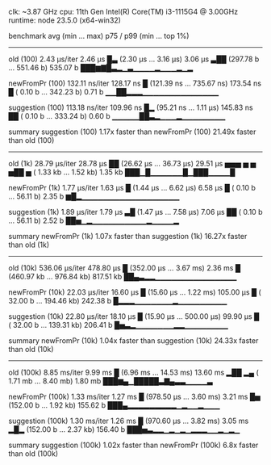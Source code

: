clk: ~3.87 GHz
cpu: 11th Gen Intel(R) Core(TM) i3-1115G4 @ 3.00GHz
runtime: node 23.5.0 (x64-win32)

benchmark                   avg (min … max) p75 / p99    (min … top 1%)
------------------------------------------- -------------------------------
old (100)                      2.43 µs/iter   2.46 µs  █▃
                        (2.30 µs … 3.16 µs)   3.06 µs ▃██
                    (297.78  b … 551.46  b) 535.07  b ███▆▇█▃▂▁▃▁▁▁▁▂▁▁▁▂▁▂

newFromPr (100)              132.11 ns/iter 128.17 ns   █
                    (121.39 ns … 735.67 ns) 173.54 ns   █
                    (  0.10  b … 342.23  b)   0.71  b ▁▁██▂▂▂▁▁▁▁▁▁▁▁▁▁▁▁▁▁

suggestion (100)             113.18 ns/iter 109.96 ns      █▂
                       (95.21 ns … 1.11 µs) 145.83 ns      ██
                    (  0.10  b … 333.24  b)   0.60  b ▁▁▁▁▁██▃▂▁▁▁▂▁▁▁▁▁▁▁▁

summary
  suggestion (100)
   1.17x faster than newFromPr (100)
   21.49x faster than old (100)

------------------------------------------- -------------------------------
old (1k)                      28.79 µs/iter  28.78 µs               ██
                      (26.62 µs … 36.73 µs)  29.51 µs ▅▅▅ ▅      ▅ ▅██    ▅
                    (  1.33 kb …   1.52 kb)   1.35 kb ███▁█▁▁▁▁▁▁█▁███▁▁▁▁█

newFromPr (1k)                 1.77 µs/iter   1.63 µs  █
                        (1.44 µs … 6.62 µs)   6.58 µs  █
                    (  0.10  b …  56.11  b)   2.35  b ▆█▂▁▁▁▁▁▁▁▁▁▁▁▁▁▁▁▁▁▁

suggestion (1k)                1.89 µs/iter   1.79 µs ▃█
                        (1.47 µs … 7.58 µs)   7.06 µs ██
                    (  0.10  b …  56.11  b)   2.52  b ██▅▁▂▁▁▁▁▁▁▁▁▁▁▂▁▁▁▁▂

summary
  newFromPr (1k)
   1.07x faster than suggestion (1k)
   16.27x faster than old (1k)

------------------------------------------- -------------------------------
old (10k)                    536.06 µs/iter 478.80 µs █
                      (352.00 µs … 3.67 ms)   2.36 ms █
                    (460.97 kb … 976.84 kb) 817.51 kb ██▄▃▂▂▁▁▁▁▁▁▁▁▁▁▁▁▁▁▁

newFromPr (10k)               22.03 µs/iter  16.60 µs █
                       (15.60 µs … 1.22 ms) 105.00 µs █
                    ( 32.00  b … 194.46 kb) 242.38  b █▂▂▂▁▁▁▁▁▁▁▂▁▁▁▁▁▁▁▁▁

suggestion (10k)              22.80 µs/iter  18.10 µs █
                     (15.90 µs … 500.00 µs)  99.90 µs █
                    ( 32.00  b … 139.31 kb) 206.41  b █▅▃▂▁▁▁▁▁▁▁▂▂▁▁▁▁▁▁▁▁

summary
  newFromPr (10k)
   1.04x faster than suggestion (10k)
   24.33x faster than old (10k)

------------------------------------------- -------------------------------
old (100k)                     8.85 ms/iter   9.99 ms  █
                       (6.96 ms … 14.53 ms)  13.60 ms ▂██   ▂▄
                    (  1.71 mb …   8.40 mb)   1.80 mb ███▆▄▁█████▃▇▄▃▃▁▁▁▁▃

newFromPr (100k)               1.33 ms/iter   1.27 ms  █
                      (978.50 µs … 3.60 ms)   3.21 ms  █▅
                    (152.00  b …   1.92 kb) 155.62  b ███▄▂▂▂▂▂▂▂▂▂▁▂▁▁▂▁▁▁

suggestion (100k)              1.30 ms/iter   1.26 ms  █
                      (970.60 µs … 3.82 ms)   3.05 ms ▂█▂
                    (152.00  b …   2.37 kb) 156.40  b ███▅▃▂▂▁▂▁▂▁▂▂▂▁▁▂▁▂▁

summary
  suggestion (100k)
   1.02x faster than newFromPr (100k)
   6.8x faster than old (100k)
